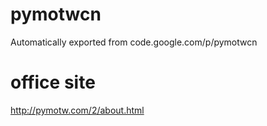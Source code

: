 # pymotwcn
Automatically exported from code.google.com/p/pymotwcn


# office site
http://pymotw.com/2/about.html

